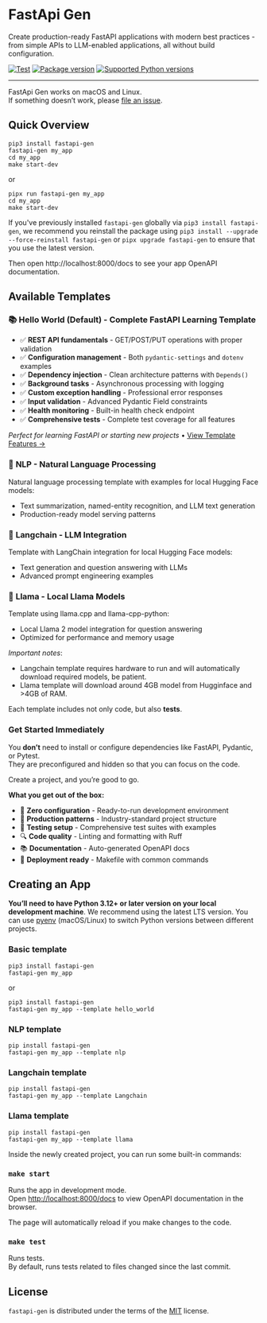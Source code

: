 # FastApi Gen

Create production-ready FastAPI applications with modern best practices - from simple APIs to LLM-enabled applications, all without build configuration.

<a href="https://github.com/mirpo/fastapi-gen/actions/workflows/test.yml?query=workflow%3Atest+event%3Apush+branch%main" target="_blank"><img src="https://github.com/mirpo/fastapi-gen/actions/workflows/test.yml/badge.svg?branch=main" alt="Test"></a>
<a href="https://pypi.org/project/fastapi-gen" target="_blank"><img src="https://img.shields.io/pypi/v/fastapi-gen?color=%2334D058&label=pypi%20package" alt="Package version"></a>
<a href="https://pypi.org/project/fastapi-gen" target="_blank"><img src="https://img.shields.io/pypi/pyversions/fastapi-gen.svg?color=%2334D058" alt="Supported Python versions"></a>

---

FastApi Gen works on macOS and Linux.<br>
If something doesn’t work, please [file an issue](https://github.com/mirpo/fastapi-gen/issues/new).

## Quick Overview

```console
pip3 install fastapi-gen
fastapi-gen my_app
cd my_app
make start-dev
```

or 

```console
pipx run fastapi-gen my_app
cd my_app
make start-dev
```

If you've previously installed `fastapi-gen` globally via `pip3 install fastapi-gen`, we recommend you reinstall the package using `pip3 install --upgrade --force-reinstall fastapi-gen` or `pipx upgrade fastapi-gen` to ensure that you use the latest version.

Then open http://localhost:8000/docs to see your app OpenAPI documentation.

## Available Templates

### 📚 **Hello World** (Default) - Complete FastAPI Learning Template
- ✅ **REST API fundamentals** - GET/POST/PUT operations with proper validation
- ✅ **Configuration management** - Both `pydantic-settings` and `dotenv` examples
- ✅ **Dependency injection** - Clean architecture patterns with `Depends()`
- ✅ **Background tasks** - Asynchronous processing with logging
- ✅ **Custom exception handling** - Professional error responses
- ✅ **Input validation** - Advanced Pydantic Field constraints
- ✅ **Health monitoring** - Built-in health check endpoint
- ✅ **Comprehensive tests** - Complete test coverage for all features

*Perfect for learning FastAPI or starting new projects* • [View Template Features →](src/templates/hello_world/README.md)

### 🤖 **NLP** - Natural Language Processing
Natural language processing template with examples for local Hugging Face models:
- Text summarization, named-entity recognition, and LLM text generation
- Production-ready model serving patterns

### 🔗 **Langchain** - LLM Integration  
Template with LangChain integration for local Hugging Face models:
- Text generation and question answering with LLMs
- Advanced prompt engineering examples

### 🦙 **Llama** - Local Llama Models
Template using llama.cpp and llama-cpp-python:
- Local Llama 2 model integration for question answering
- Optimized for performance and memory usage

*Important notes*:
- Langchain template requires hardware to run and will automatically download required models, be patient.
- Llama template will download around 4GB model from Hugginface and >4GB of RAM.

Each template includes not only code, but also **tests**.

### Get Started Immediately

You **don’t** need to install or configure dependencies like FastAPI, Pydantic, or Pytest.<br>
They are preconfigured and hidden so that you can focus on the code.

Create a project, and you’re good to go.

**What you get out of the box:**
- 🔧 **Zero configuration** - Ready-to-run development environment
- 📝 **Production patterns** - Industry-standard project structure  
- 🧪 **Testing setup** - Comprehensive test suites with examples
- 🔍 **Code quality** - Linting and formatting with Ruff
- 📚 **Documentation** - Auto-generated OpenAPI docs
- 🐳 **Deployment ready** - Makefile with common commands

## Creating an App

**You’ll need to have Python 3.12+ or later version on your local development machine**. We recommend using the latest LTS version. You can use [pyenv](https://github.com/pyenv/pyenv) (macOS/Linux) to switch Python versions between different projects.

### Basic template

```console
pip3 install fastapi-gen
fastapi-gen my_app
```

or

```console
pip3 install fastapi-gen
fastapi-gen my_app --template hello_world
```

### NLP template

```console
pip install fastapi-gen
fastapi-gen my_app --template nlp
```

### Langchain template

```console
pip install fastapi-gen
fastapi-gen my_app --template Langchain
```

### Llama template

```console
pip install fastapi-gen
fastapi-gen my_app --template llama
```

Inside the newly created project, you can run some built-in commands:

### `make start`

Runs the app in development mode.<br>
Open [http://localhost:8000/docs](http://localhost:8000/docs) to view OpenAPI documentation in the browser.

The page will automatically reload if you make changes to the code.

### `make test`

Runs tests.<br>
By default, runs tests related to files changed since the last commit.

## License

`fastapi-gen` is distributed under the terms of the [MIT](https://github.com/mirpo/fastapi-gen/blob/main/LICENSE) license.
